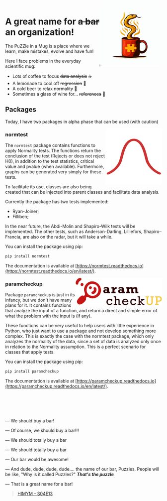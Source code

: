 <img src="https://raw.githubusercontent.com/puzzle-in-a-mug/.github/main/logo.png" width=200 align="right" />

# A great name for ~~a bar~~ an organization!

The PuZZle in a Mug is a place where we learn, make mistakes, evolve and have fun!

Here I face problems in the everyday scientific mug:

- Lots of coffee to focus ~~data analysis~~ ☕ 
- A lemonade to cool off ~~regression~~ 🍋
- A cold beer to relax ~~normality~~ 🍺
- Sometimes a glass of wine for... ~~references~~ 🍷


## Packages

Today, I have two packages in alpha phase that can be used (with caution)

<img src="https://raw.githubusercontent.com/puzzle-in-a-mug/normtest/main/docs/_static/favicon-180x180.png" align="right" />

### normtest


The `normtest` package contains functions to apply Normality tests. The functions return the conclusion of the test (Rejects or does not reject H0), in addition to the test statistics, critical value and pvalue (when available). Furthermore, graphs can be generated very simply for these tests.

To facilitate its use, classes are also being created that can be injected into parent classes and facilitate data analysis.

Currently the package has two tests implemented:
- Ryan-Joiner;
- Filliben;

In the near future, the Abdi-Molin and Shapiro-Wilk tests will be implemented. The other tests, such as Anderson-Darling, Lilliefors, Shapiro–Francia, are also on the radar, but it will take a while.

You can install the package using pip:

```python
pip install normtest
```

The documentation is available at [https://normtest.readthedocs.io](https://normtest.readthedocs.io/en/latest/).


<img src="https://raw.githubusercontent.com/puzzle-in-a-mug/paramcheckup/main/docs/_static/logo.png" align="right" />

### paramcheckup

Package `paramcheckup` is just in its infancy, but we don't have many plans for it. It contains functions that analyze the input of a function, and return a direct and simple error of what the problem with the input is (if any).

These functions can be very useful to help users with little experience in Python, who just want to use a package and not develop something more complex. This is exactly the case with the normtest package, which only analyzes the normality of the data, since a set of data is analyzed only once in relation to the Normality assumption. This is a perfect scenario for classes that apply tests.

You can install the package using pip:

```python
pip install paramcheckup
```

The documentation is available at [https://paramcheckup.readthedocs.io](https://paramcheckup.readthedocs.io/en/latest/).

<!--

**Here are some ideas to get you started:**

🙋‍♀️ A short introduction - what is your organization all about?
🌈 Contribution guidelines - how can the community get involved?
👩‍💻 Useful resources - where can the community find your docs? Is there anything else the community should know?
🍿 Fun facts - what does your team eat for breakfast?
🧙 Remember, you can do mighty things with the power of [Markdown](https://docs.github.com/github/writing-on-github/getting-started-with-writing-and-formatting-on-github/basic-writing-and-formatting-syntax)
-->

<br>
<br>
<br>

## 

&mdash;  We should buy a bar!

&mdash;  Of course, we should buy a bar!!!

&mdash;  We should totally buy a bar

&mdash;  We should totally buy a bar

&mdash;  Our bar would be awesome!

&mdash; And dude, dude, dude, dude.... the name of our bar, Puzzles. People will be like, "Why is it called Puzzles?" ***That's the puzzle***

&mdash;  That is a great name for a bar!


> [HIMYM - S04E13](https://www.youtube.com/watch?v=aXlaUr5k6Fs)